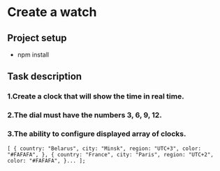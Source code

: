 # Create a watch

## Project setup

* npm install

## Task description

### 1.Create a clock that will show the time in real time.
### 2.The dial must have the numbers 3, 6, 9, 12.
### 3.The ability to configure displayed array of clocks.

`[
  {
    country: "Belarus",
    city: "Minsk",
    region: "UTC+3",
    color: "#FAFAFA",
  },
  {
    country: "France",
    city: "Paris",
    region: "UTC+2",
    color: "#FAFAFA",
  }...
  ];
  `
  
